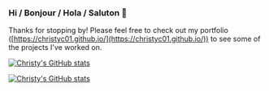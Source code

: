 ### Hi / Bonjour / Hola / Saluton 👋
Thanks for stopping by!  Please feel free to check out my portfolio ([https://christyc01.github.io/](https://christyc01.github.io/)) to see some of the projects I've worked on.

[![Christy's GitHub stats](https://github-readme-stats.vercel.app/api?username=christyc01&hide=stars&show_icons=true&count_private=true&title_color=333333&icon_color=333333&border_radius=25)](https://github.com/anuraghazra/github-readme-stats)

[![Christy's GitHub stats](https://github-readme-stats.vercel.app/api/top-langs/?username=christyc01&show_icons=true&count_private=true&layout=compact&title_color=333333&border_radius=25&langs_count=10)](https://github.com/anuraghazra/github-readme-stats)




<!--
**christyc01/christyc01** is a ✨ _special_ ✨ repository because its `README.md` (this file) appears on your GitHub profile.

Here are some ideas to get you started:

- 🔭 I’m currently working on ...
- 🌱 I’m currently learning ...
- 👯 I’m looking to collaborate on ...
- 🤔 I’m looking for help with ...
- 💬 Ask me about ...
- 📫 How to reach me: ...
- 😄 Pronouns: ...
- ⚡ Fun fact: ...
-->
